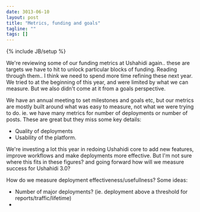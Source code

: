 ```yaml
---
date: 3013-06-10
layout: post
title: "Metrics, funding and goals"
tagline: ""
tags: []
---
```

{% include JB/setup %}

We're reviewing some of our funding metrics at Ushahidi again.. these are targets we have to hit to unlock particular blocks of funding. Reading through them.. I think we need to spend more time refining these next year. We tried to at the beginning of this year, and were limited by what we can measure. But we also didn't come at it from a goals perspective.

We have an annual meeting to set milestones and goals etc, but our metrics are mostly built around what was easy to measure, not what we were trying to do. ie. we have many metrics for number of deployments or number of posts. These are great but they miss some key details:

* Quality of deployments
* Usability of the platform.

We're investing a lot this year in redoing Ushahidi core to add new features, improve workflows and make deployments more effective. But I'm not sure where this fits in these figures? and going forward how will we measure success for Ushahidi 3.0?

How do we measure deployment effectiveness/usefullness? Some ideas:

* Number of major deployments? (ie. deployment above a threshold for reports/traffic/lifetime)
* 
